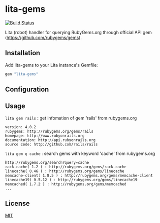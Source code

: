 # lita-gems

[![Build Status](https://travis-ci.org/marsz/lita-gems.png?branch=master)](https://travis-ci.org/marsz/lita-gems)

Lita (robot) handler for querying RubyGems.org through official API gem (https://github.com/rubygems/gems).

## Installation

Add lita-gems to your Lita instance's Gemfile:

``` ruby
gem "lita-gems"
```

## Configuration

## Usage

`lita gem rails` : get infomation of gem 'rails' from rubygems.org

```
version: 4.0.2
rubygems: http://rubygems.org/gems/rails
homepage: http://www.rubyonrails.org
documentation: http://api.rubyonrails.org
source code: http://github.com/rails/rails
```

`lita gem q cache` : search gems with keyword 'cache' from rubygems.org

```
http://rubygems.org/search?query=cache
rack-cache( 1.2 ) : http://rubygems.org/gems/rack-cache
linecache( 0.46 ) : http://rubygems.org/gems/linecache
memcache-client( 1.8.5 ) : http://rubygems.org/gems/memcache-client
linecache19( 0.5.12 ) : http://rubygems.org/gems/linecache19
memcached( 1.7.2 ) : http://rubygems.org/gems/memcached
...
```

## License

[MIT](http://opensource.org/licenses/MIT)
